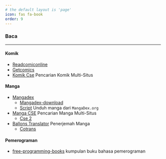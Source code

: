 ```yaml
---
# the default layout is 'page'
icon: fas fa-book
order: 9
---
```


### Baca
---
#### Komik
- [Readcomiconline](https://readcomiconline.li/)
- [Getcomics](https://getcomics.org/)
- [Komik Cse](https://cse.google.com/cse?cx=006516753008110874046:p4hgytyrohg)      Pencarian Komik Multi-Situs

#### Manga
- [Mangadex](https://mangadex.org/) 
  - [Mangadex-download](https://mangadex-dl.mansuf.link/)
  - [Script](https://github.com/frozenpandaman/mangadex-dl) Unduh manga dari `MangaDex.org`
- [Manga CSE](https://cse.google.com/cse?cx=006516753008110874046:4im0fkhej3z) Pencarian Manga Multi-Situs
  - [Cse 2](https://cse.google.com/cse?cx=006516753008110874046:a5mavctjnsc#gsc.tab=0) 
- [Ballons Translator](https://github.com/dmMaze/BallonsTranslator/blob/master/README_EN.md) Penerjemah Manga
  - [Cotrans](https://cotrans.touhou.ai/)

#### Pemerograman
- [free-programming-books](https://github.com/EbookFoundation/free-programming-books/blob/main/books/free-programming-books-id.md) kumpulan buku bahasa pemerograman
